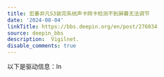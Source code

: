```yaml
---
title: 宏碁非凡S3装完系统声卡网卡检测不到屏幕无法调节
date: '2024-08-04'
linkTitle: https://bbs.deepin.org/en/post/276034
source: deepin_bbs
description:  Vigilnet. 
disable_comments: true
---
```

以下是驱动信息：In

